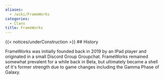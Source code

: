 ```yaml
---
aliases:
  - /wiki/FrameWorks
categories:
  - Clans
title: FrameWorks
---
```


{{< notices/underConstruction >}} ## History

FrameWorks was initially founded back in 2019 by an IPad player and originated in a small Discord Group Groupchat. FrameWorks remained somewhat prevalent for a while back in Beta, but ultimately became a shell of it's former strength due to game changes including the Gamma Phase of Galaxy.
